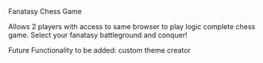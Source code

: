 Fanatasy Chess Game

Allows 2 players with access to same browser to play logic complete chess game.
Select your fanatasy battleground and conquer!

Future Functionality to be added:
custom theme creator
